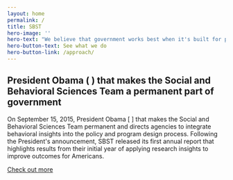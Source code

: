 ```yaml
---
layout: home
permalink: /
title: SBST
hero-image: ''
hero-text: "We believe that government works best when it's built for people. "
hero-button-text: See what we do
hero-button-link: /approach/
---
```

## President Obama ( ) that makes the Social and Behavioral Sciences Team a permanent part of government

On September 15, 2015, President Obama [ ] that makes the Social and Behavioral Sciences Team permanent and directs agencies to integrate behavioral insights into the policy and program design process. Following the President's announcement, SBST released its first annual report that highlights results from their initial year of applying research insights to improve outcomes for Americans.

[Check out more](/projects)
